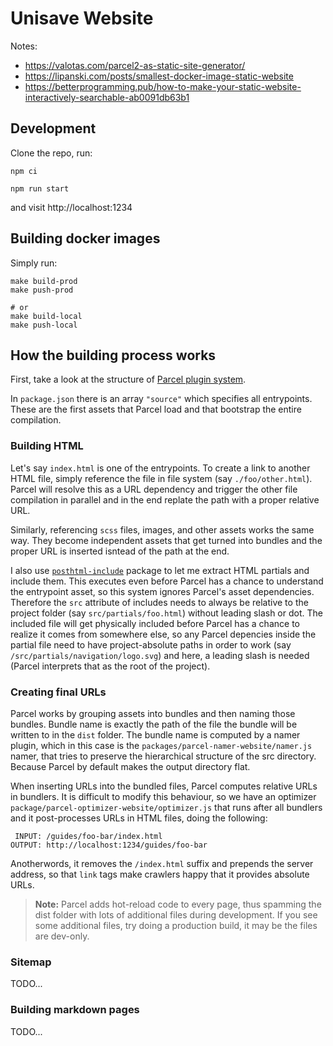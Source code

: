 Unisave Website
===============

Notes:

- https://valotas.com/parcel2-as-static-site-generator/
- https://lipanski.com/posts/smallest-docker-image-static-website
- https://betterprogramming.pub/how-to-make-your-static-website-interactively-searchable-ab0091db63b1


## Development

Clone the repo, run:

```
npm ci

npm run start
```

and visit http://localhost:1234


## Building docker images

Simply run:

```
make build-prod
make push-prod

# or
make build-local
make push-local
```


## How the building process works

First, take a look at the structure of [Parcel plugin system](https://parceljs.org/plugin-system/overview/).

In `package.json` there is an array `"source"` which specifies all entrypoints. These are the first assets that Parcel load and that bootstrap the entire compilation.


### Building HTML

Let's say `index.html` is one of the entrypoints. To create a link to another HTML file, simply reference the file in file system (say `./foo/other.html`). Parcel will resolve this as a URL dependency and trigger the other file compilation in parallel and in the end replate the path with a proper relative URL.

Similarly, referencing `scss` files, images, and other assets works the same way. They become independent assets that get turned into bundles and the proper URL is inserted isntead of the path at the end.

I also use [`posthtml-include`](https://github.com/posthtml/posthtml-include) package to let me extract HTML partials and include them. This executes even before Parcel has a chance to understand the entrypoint asset, so this system ignores Parcel's asset dependencies. Therefore the `src` attribute of includes needs to always be relative to the project folder (say `src/partials/foo.html`) without leading slash or dot. The included file will get physically included before Parcel has a chance to realize it comes from somewhere else, so any Parcel depencies inside the partial file need to have project-absolute paths in order to work (say `/src/partials/navigation/logo.svg`) and here, a leading slash is needed (Parcel interprets that as the root of the project).


### Creating final URLs

Parcel works by grouping assets into bundles and then naming those bundles. Bundle name is exactly the path of the file the bundle will be written to in the `dist` folder. The bundle name is computed by a namer plugin, which in this case is the `packages/parcel-namer-website/namer.js` namer, that tries to preserve the hierarchical structure of the src directory. Because Parcel by default makes the output directory flat.

When inserting URLs into the bundled files, Parcel computes relative URLs in bundlers. It is difficult to modify this behaviour, so we have an optimizer `package/parcel-optimizer-website/optimizer.js` that runs after all bundlers and it post-processes URLs in HTML files, doing the following:

```
 INPUT: /guides/foo-bar/index.html
OUTPUT: http://localhost:1234/guides/foo-bar
```

Anotherwords, it removes the `/index.html` suffix and prepends the server address, so that `link` tags make crawlers happy that it provides absolute URLs.

> **Note:** Parcel adds hot-reload code to every page, thus spamming the dist folder with lots of additional files during development. If you see some additional files, try doing a production build, it may be the files are dev-only.


### Sitemap

TODO...


### Building markdown pages

TODO...
